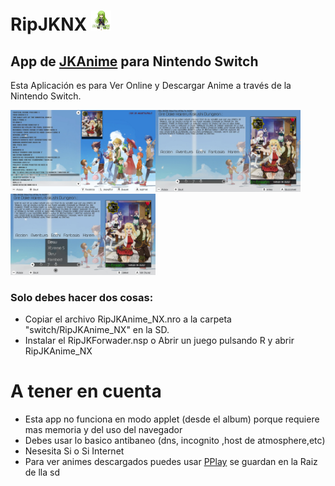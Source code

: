 # RipJKNX <img style="display:inline" src="Icon.jpg" width="32"/>
 App de [JKAnime](https://jkanime.net/) para Nintendo Switch
----------------------------------------
Esta Aplicación es para Ver Online y Descargar Anime a través de la Nintendo Switch.


<img style="display:inline" src="ScreenShots/ScreenShots_2.jpg" width="232"/><img style="display:inline" src="ScreenShots/ScreenShots_3.jpg" width="232"/><img style="display:inline" src="ScreenShots/ScreenShots_4.jpg" width="232"/>

### Solo debes hacer dos cosas:
* Copiar el archivo RipJKAnime_NX.nro a la carpeta "switch/RipJKAnime_NX" en la SD.
* Instalar el RipJKForwader.nsp o Abrir un juego pulsando R y abrir RipJKAnime_NX

# A tener en cuenta
* Esta app no funciona en modo applet (desde el album) porque requiere mas memoria y del uso del navegador 
* Debes usar lo basico antibaneo (dns, incognito ,host de atmosphere,etc)
* Nesesita Si o Si Internet 
* Para ver animes descargados puedes usar [PPlay](https://github.com/Cpasjuste/pplay/) se guardan en la Raiz de lla sd
